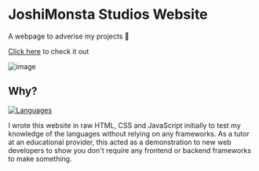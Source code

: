 # JoshiMonsta Studios Website

A webpage to adverise my projects 🤷

[Click here](https://joshimonsta.com) to check it out

![image](https://github.com/crashbash111/joshimonsta-website/assets/50429378/0cd52f4f-e7ad-4f25-a3d9-ba0c52b0fb41)

## Why?

[![Languages](https://skillicons.dev/icons?i=html,css,js)](https://skillicons.dev)

I wrote this website in raw HTML, CSS and JavaScript initially to test my knowledge of the languages without relying on any frameworks. As a tutor at an educational provider, this acted as a demonstration to new web developers to show you don't require any frontend or backend frameworks to make something.

